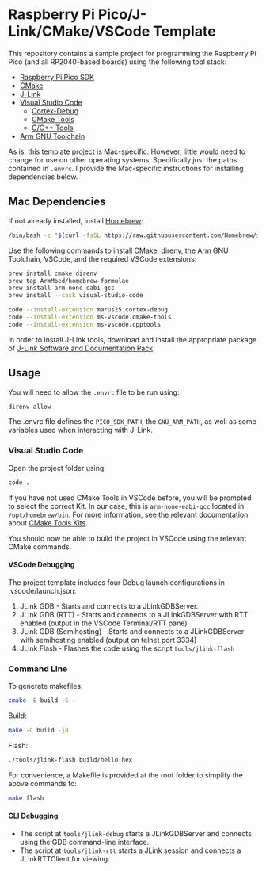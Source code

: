 # Raspberry Pi Pico/J-Link/CMake/VSCode Template

This repository contains a sample project for programming the Raspberry Pi Pico (and all RP2040-based boards) using the following tool stack:
* [Raspberry Pi Pico SDK](https://github.com/raspberrypi/pico-sdk)
* [CMake](https://cmake.org)
* [J-Link](https://www.segger.com/products/debug-probes/j-link/)
* [Visual Studio Code](https://code.visualstudio.com)
    * [Cortex-Debug](https://marketplace.visualstudio.com/items?itemName=marus25.cortex-debug)
    * [CMake Tools](https://marketplace.visualstudio.com/items?itemName=ms-vscode.cmake-tools)
    * [C/C++ Tools](https://marketplace.visualstudio.com/items?itemName=ms-vscode.cpptools)
* [Arm GNU Toolchain](https://developer.arm.com/tools-and-software/open-source-software/developer-tools/gnu-toolchain)

As is, this template project is Mac-specific. However, little would need to change for use on other operating systems. Specifically just the paths contained in `.envrc`. I provide the Mac-specific instructions for installing dependencies below.

## Mac Dependencies

If not already installed, install [Homebrew](https://brew.sh):
```bash
/bin/bash -c "$(curl -fsSL https://raw.githubusercontent.com/Homebrew/install/HEAD/install.sh)"
```

Use the following commands to install CMake, direnv, the Arm GNU Toolchain, VSCode, and the required VSCode extensions:
```bash
brew install cmake direnv
brew tap ArmMbed/homebrew-formulae
brew install arm-none-eabi-gcc
brew install --cask visual-studio-code

code --install-extension marus25.cortex-debug
code --install-extension ms-vscode.cmake-tools
code --install-extension ms-vscode.cpptools
```

In order to install J-Link tools, download and install the appropriate package of [J-Link Software and Documentation Pack](https://www.segger.com/downloads/jlink/#J-LinkSoftwareAndDocumentationPack).

## Usage

You will need to allow the `.envrc` file to be run using:
```bash
direnv allow
```
The .envrc file defines the `PICO_SDK_PATH`, the `GNU_ARM_PATH`, as well as some variables used when interacting with J-Link.

### Visual Studio Code

Open the project folder using:
```bash
code .
```

If you have not used CMake Tools in VSCode before, you will be prompted to select the correct Kit. In our case, this is `arm-none-eabi-gcc` located in `/opt/homebrew/bin`. For more information, see the relevant documentation about [CMake Tools Kits](https://vector-of-bool.github.io/docs/vscode-cmake-tools/kits.html).

You should now be able to build the project in VSCode using the relevant CMake commands.

#### VSCode Debugging
The project template includes four Debug launch configurations in .vscode/launch.json:
1. JLink GDB - Starts and connects to a JLinkGDBServer.
2. JLink GDB (RTT) - Starts and connects to a JLinkGDBServer with RTT enabled (output in the VSCode Terminal/RTT pane)
3. JLink GDB (Semihosting) - Starts and connects to a JLinkGDBServer with semihosting enabled (output on telnet port 3334)
4. JLink Flash - Flashes the code using the script `tools/jlink-flash`

### Command Line

To generate makefiles:
```bash
cmake -B build -S .
```

Build:
```bash
make -C build -j8
```

Flash:
```bash
./tools/jlink-flash build/hello.hex
```

For convenience, a Makefile is provided at the root folder to simplify the above commands to:
```bash
make flash
```

#### CLI Debugging

* The script at `tools/jlink-debug` starts a JLinkGDBServer and connects using the GDB command-line interface.
* The script at `tools/jlink-rtt` starts a JLink session and connects a JLinkRTTClient for viewing.
